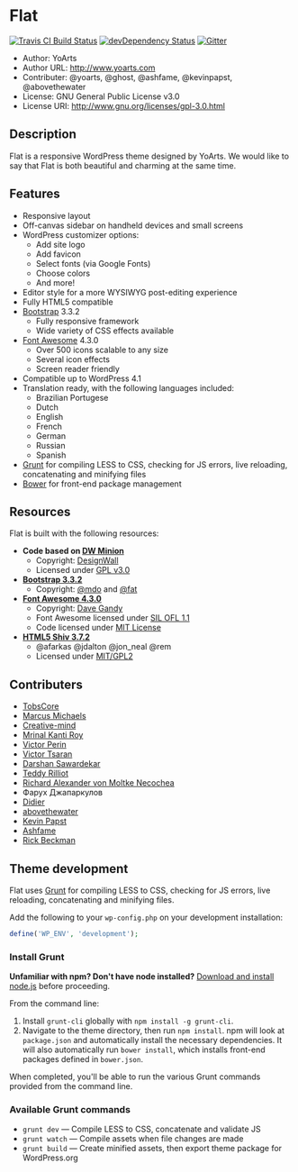# Flat

[![Travis CI Build Status](https://travis-ci.org/yoarts/flat.svg?branch=master)](https://travis-ci.org/yoarts/flat) [![devDependency Status](https://david-dm.org/yoarts/flat/dev-status.svg)](https://david-dm.org/yoarts/flat#info=devDependencies) [![Gitter](https://badges.gitter.im/Join%20Chat.svg)](https://gitter.im/yoarts/flat?utm_source=badge&utm_medium=badge&utm_campaign=pr-badge&utm_content=body_badge)
* Author: YoArts
* Author URL: http://www.yoarts.com
* Contributer: @yoarts, @ghost, @ashfame, @kevinpapst, @abovethewater
* License: GNU General Public License v3.0
* License URI: http://www.gnu.org/licenses/gpl-3.0.html

## Description

Flat is a responsive WordPress theme designed by YoArts. We would like to say that Flat is both beautiful and charming at the same time.

## Features

* Responsive layout
* Off-canvas sidebar on handheld devices and small screens
* WordPress customizer options:
  * Add site logo
  * Add favicon
  * Select fonts (via Google Fonts)
  * Choose colors
  * And more!
* Editor style for a more WYSIWYG post-editing experience
* Fully HTML5 compatible
* [Bootstrap](http://getbootstrap.com/) 3.3.2
  * Fully responsive framework
  * Wide variety of CSS effects available
* [Font Awesome](http://fontawesome.io/) 4.3.0
  * Over 500 icons scalable to any size
  * Several icon effects
  * Screen reader friendly
* Compatible up to WordPress 4.1
* Translation ready, with the following languages included:
  * Brazilian Portugese
  * Dutch
  * English
  * French
  * German
  * Russian
  * Spanish
* [Grunt](http://gruntjs.com/) for compiling LESS to CSS, checking for JS errors, live reloading, concatenating and minifying files
* [Bower](http://bower.io/) for front-end package management

## Resources

Flat is built with the following resources:

* **Code based on [DW Minion](http://www.designwall.com/wordpress/themes/dw-minion/)** 
  * Copyright: [DesignWall](http://www.designwall.com/)
  * Licensed under [GPL v3.0](http://www.gnu.org/licenses/gpl-3.0.html)
* **[Bootstrap 3.3.2](http://getbootstrap.com/)**
  * Copyright: [@mdo](http://twitter.com/mdo) and [@fat](http://twitter.com/fat)
* **[Font Awesome 4.3.0](http://fontawesome.io/)**
  * Copyright: [Dave Gandy](http://twitter.com/davegandy)
  * Font Awesome licensed under [SIL OFL 1.1](http://scripts.sil.org/OFL)
  * Code licensed under [MIT License](http://opensource.org/licenses/mit-license.html)
* **[HTML5 Shiv 3.7.2](https://github.com/aFarkas/html5shiv)**
  * @afarkas @jdalton @jon_neal @rem
  * Licensed under [MIT/GPL2](https://github.com/aFarkas/html5shiv/blob/master/MIT%20and%20GPL2%20licenses.md)

## Contributers

* [TobsCore](https://github.com/TobsCore)
* [Marcus Michaels](https://github.com/marcusmichaels)
* [Creative-mind](https://github.com/creative-mind)
* [Mrinal Kanti Roy](https://github.com/mkrdip)
* [Victor Perin](https://github.com/victorperin)
* [Victor Tsaran](https://github.com/vick08)
* [Darshan Sawardekar](https://github.com/dsawardekar)
* [Teddy Rilliot](https://github.com/TeddyRilliot)
* [Richard Alexander von Moltke Necochea](http://twitter.com/ravmn)
* Фарух Джапаркулов
* [Didier](http://www.wptrads.com/theme/flat-2/)
* [abovethewater](https://github.com/abovethewater)
* [Kevin Papst](http://www.kevinpapst.de/wordpress-flat-theme/)
* [Ashfame](https://github.com/ashfame)
* [Rick Beckman](http://www.rickbeckman.com/)

## Theme development

Flat uses [Grunt](http://gruntjs.com/) for compiling LESS to CSS, checking for JS errors, live reloading, concatenating and minifying files.

Add the following to your `wp-config.php` on your development installation:

```php
define('WP_ENV', 'development');
```

### Install Grunt

**Unfamiliar with npm? Don't have node installed?** [Download and install node.js](http://nodejs.org/download/) before proceeding.

From the command line:

1. Install `grunt-cli` globally with `npm install -g grunt-cli`.
2. Navigate to the theme directory, then run `npm install`. npm will look at `package.json` and automatically install the necessary dependencies. It will also automatically run `bower install`, which installs front-end packages defined in `bower.json`.

When completed, you'll be able to run the various Grunt commands provided from the command line.

### Available Grunt commands

* `grunt dev` — Compile LESS to CSS, concatenate and validate JS
* `grunt watch` — Compile assets when file changes are made
* `grunt build` — Create minified assets, then export theme package for WordPress.org
